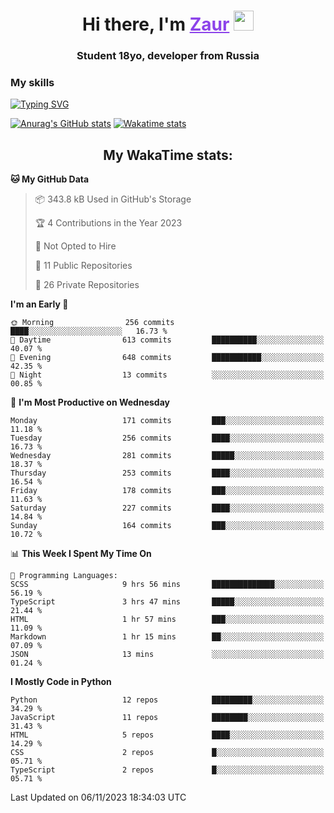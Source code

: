 <h1 align="center">
    Hi there, I'm 
    <a href="https://t.me/skyguy" target="_blank" style="color: #8C43EA">Zaur</a>
    <img src="https://github.com/blackcater/blackcater/raw/main/images/Hi.gif" height="32">
</h1>

<h3 align="center">
    Student 18yo, developer from Russia
</h3>  

### **My skills**
[![Typing SVG](https://readme-typing-svg.herokuapp.com?font=Oxanium&duration=3000&pause=1500&color=8C43EA&height=30&lines=Python:+FastAPI,+Flask,+Aiogram,+Telethon;SQL:+PostgreSQL,+SQLite;JavaScript/TypeScript:+React.js;HTML+(PUG),+CSS+(SCSS))](https://git.io/typing-svg)

[![Anurag's GitHub stats](https://github-readme-stats.vercel.app/api?username=mrskyguy&hide_title=true&count_private=true&show_icons=true&title_color=8C43EA&icon_color=BE57EA&bg_color=30,191919,341b56&text_color=B1B1B1&border_radius=10&hide_border=true)](https://github.com/anuraghazra/github-readme-stats)
[![Wakatime stats](https://github-readme-stats.vercel.app/api/wakatime?username=skyguy&hide_title=true&show_icons=true&title_color=8C43EA&icon_color=BE57EA&bg_color=30,191919,341b56&text_color=B1B1B1&border_radius=10&hide_border=true)](https://github.com/anuraghazra/github-readme-stats)


<h2 align="center"> My WakaTime stats: </h2>

<!--START_SECTION:waka-->
**🐱 My GitHub Data** 

> 📦 343.8 kB Used in GitHub's Storage 
 > 
> 🏆 4 Contributions in the Year 2023
 > 
> 🚫 Not Opted to Hire
 > 
> 📜 11 Public Repositories 
 > 
> 🔑 26 Private Repositories 
 > 
**I'm an Early 🐤** 

```text
🌞 Morning                256 commits         ████░░░░░░░░░░░░░░░░░░░░░   16.73 % 
🌆 Daytime                613 commits         ██████████░░░░░░░░░░░░░░░   40.07 % 
🌃 Evening                648 commits         ███████████░░░░░░░░░░░░░░   42.35 % 
🌙 Night                  13 commits          ░░░░░░░░░░░░░░░░░░░░░░░░░   00.85 % 
```
📅 **I'm Most Productive on Wednesday** 

```text
Monday                   171 commits         ███░░░░░░░░░░░░░░░░░░░░░░   11.18 % 
Tuesday                  256 commits         ████░░░░░░░░░░░░░░░░░░░░░   16.73 % 
Wednesday                281 commits         █████░░░░░░░░░░░░░░░░░░░░   18.37 % 
Thursday                 253 commits         ████░░░░░░░░░░░░░░░░░░░░░   16.54 % 
Friday                   178 commits         ███░░░░░░░░░░░░░░░░░░░░░░   11.63 % 
Saturday                 227 commits         ████░░░░░░░░░░░░░░░░░░░░░   14.84 % 
Sunday                   164 commits         ███░░░░░░░░░░░░░░░░░░░░░░   10.72 % 
```


📊 **This Week I Spent My Time On** 

```text
💬 Programming Languages: 
SCSS                     9 hrs 56 mins       ██████████████░░░░░░░░░░░   56.19 % 
TypeScript               3 hrs 47 mins       █████░░░░░░░░░░░░░░░░░░░░   21.44 % 
HTML                     1 hr 57 mins        ███░░░░░░░░░░░░░░░░░░░░░░   11.09 % 
Markdown                 1 hr 15 mins        ██░░░░░░░░░░░░░░░░░░░░░░░   07.09 % 
JSON                     13 mins             ░░░░░░░░░░░░░░░░░░░░░░░░░   01.24 % 
```

**I Mostly Code in Python** 

```text
Python                   12 repos            █████████░░░░░░░░░░░░░░░░   34.29 % 
JavaScript               11 repos            ████████░░░░░░░░░░░░░░░░░   31.43 % 
HTML                     5 repos             ████░░░░░░░░░░░░░░░░░░░░░   14.29 % 
CSS                      2 repos             █░░░░░░░░░░░░░░░░░░░░░░░░   05.71 % 
TypeScript               2 repos             █░░░░░░░░░░░░░░░░░░░░░░░░   05.71 % 
```




 Last Updated on 06/11/2023 18:34:03 UTC
<!--END_SECTION:waka-->
